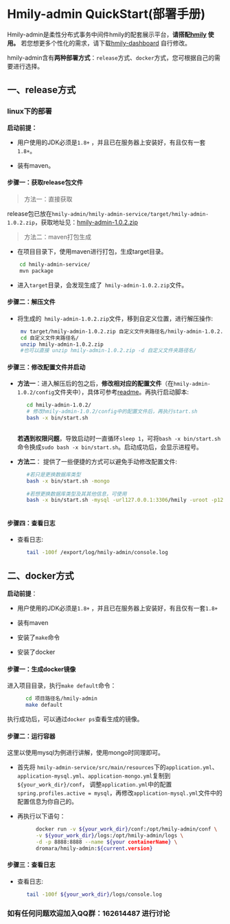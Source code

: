 # Hmily-admin QuickStart(部署手册)
Hmily-admin是柔性分布式事务中间件hmily的配套展示平台，**请搭配[hmily](https://github.com/dromara/hmily) 使用。**
若您想更多个性化的需求，请下载[hmily-dashboard](https://github.com/dromara/hmily-dashboard) 自行修改。

hmily-admin含有**两种部署方式**：`release`方式、`docker`方式，您可根据自己的需要进行选择。

## 一、release方式

### linux下的部署

**启动前提：**

- 用户使用的JDK必须是`1.8+` ，并且已在服务器上安装好，有且仅有一套`1.8+`。

- 装有maven。

#### 步骤一：获取release包文件

> 方法一：直接获取

​    release包已放在`hmily-admin/hmily-admin-service/target/hmily-admin-1.0.2.zip`，获取地址见：[hmily-admin-1.0.2.zip](https://github.com/dromara/hmily-admin/tree/master/targer/hmily-admin-1.0.2.zip)

> 方法二：maven打包生成

- 在项目目录下，使用maven进行打包，生成target目录。

```bash
    cd hmily-admin-service/
    mvn package
```

- 进入`target`目录，会发现生成了` hmily-admin-1.0.2.zip`文件。

#### 步骤二：解压文件

* 将生成的` hmily-admin-1.0.2.zip`文件，移到自定义位置，进行解压操作:

   ```bash
    mv target/hmily-admin-1.0.2.zip 自定义文件夹路径名/hmily-admin-1.0.2.zip
    cd 自定义文件夹路径名/
    unzip hmily-admin-1.0.2.zip 
    #也可以直接 unzip hmily-admin-1.0.2.zip -d 自定义文件夹路径名/
   
   ```
#### 步骤三：修改配置文件并启动
* **方法一**：进入解压后的包之后，**修改相对应的配置文件**（在`hmily-admin-1.0.2/config`文件夹中），具体可参考[readme](https://github.com/dromara/hmily-admin/blob/master/README.md)。再执行启动脚本:
   ```bash
      cd hmily-admin-1.0.2/
      # 修改hmily-admin-1.0.2/config中的配置文件后，再执行start.sh
      bash -x bin/start.sh
    
   ```
  ​    **若遇到权限问题**，导致启动时一直循环`sleep 1`，可将`bash -x bin/start.sh`命令换成`sudo bash -x bin/start.sh`。启动成功后，会显示进程号。

* **方法二**： 提供了一些便捷的方式可以避免手动修改配置文件:

   ```bash
      #若只是更换数据库类型
      bash -x bin/start.sh -mongo
      
      #若想更换数据库类型及其其他信息，可使用
      bash -x bin/start.sh -mysql -url127.0.0.1:3306/hmily -uroot -p123456
      
   ```
#### 步骤四：查看日志
* 查看日志:
   ```bash
      tail -100f /export/log/hmily-admin/console.log 
   
   ```



## 二、docker方式

**启动前提**：

- 用户使用的JDK必须是`1.8+` ，并且已在服务器上安装好，有且仅有一套`1.8+`

- 装有maven
- 安装了`make`命令
- 安装了docker

#### 步骤一：生成docker镜像

进入项目目录，执行`make default`命令：

```bash
      cd 项目路径名/hmily-admin
      make default
```

执行成功后，可以通过`docker ps`查看生成的镜像。

#### 步骤二：运行容器

这里以使用mysql为例进行讲解，使用mongo时同理即可。

- 首先将 `hmily-admin-service/src/main/resources`下的`application.yml`、`application-mysql.yml`、`application-mongo.yml`复制到`${your_work_dir}/conf`， 调整`application.yml`中的配置`spring.profiles.active = mysql`，再修改`application-mysql.yml`文件中的配置信息为你自己的。

- 再执行以下语句：

  ```bash
        docker run -v ${your_work_dir}/conf:/opt/hmily-admin/conf \
        -v ${your_work_dir}/logs:/opt/hmily-admin/logs \
        -d -p 8888:8888 --name ${your containerName} \ 
        dromara/hmily-admin:${current.version}
  ```


####  步骤三：查看日志

* 查看日志:

   ```bash
      tail -100f ${your_work_dir}/logs/console.log 
   
   ```



### 如有任何问题欢迎加入QQ群：162614487 进行讨论